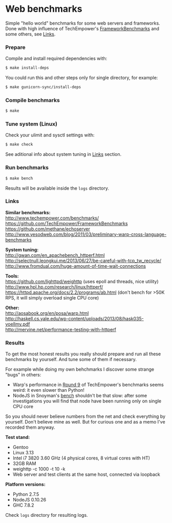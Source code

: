 # Web benchmarks

Simple "hello world" benchmarks for some web servers and frameworks.
Done with high influence of TechEmpower's
[FrameworkBenchmarks](https://github.com/TechEmpower/FrameworkBenchmarks)
and some others, see [Links](#links).

### Prepare

Compile and install required dependencies with:

```bash
$ make install-deps
```

You could run this and other steps only for single directory, for example:

```bash
$ make gunicorn-sync/install-deps
```

### Compile benchmarks

```bash
$ make
```

### Tune system (Linux)

Check your ulimit and sysctl settings with:

```bash
$ make check
```

See aditional info about system tuning in [Links](#links) section.

### Run benchmarks

```bash
$ make bench
```

Results will be available inside the `logs` directory.

### Links

**Similar benchmarks:**  
http://www.techempower.com/benchmarks/  
https://github.com/TechEmpower/FrameworkBenchmarks  
https://github.com/methane/echoserver  
http://www.yesodweb.com/blog/2011/03/preliminary-warp-cross-language-benchmarks

**System tuning:**  
http://gwan.com/en_apachebench_httperf.html  
http://selectnull.leongkui.me/2013/06/27/be-careful-with-tcp_tw_recycle/  
http://www.fromdual.com/huge-amount-of-time-wait-connections

**Tools:**  
https://github.com/lighttpd/weighttp (uses epoll and threads, nice utility)  
http://www.hpl.hp.com/research/linux/httperf/  
https://httpd.apache.org/docs/2.2/programs/ab.html (don't bench for >50K RPS, it will simply overload single CPU core)

**Other:**  
http://aosabook.org/en/posa/warp.html  
http://haskell.cs.yale.edu/wp-content/uploads/2013/08/hask035-voellmy.pdf  
http://mervine.net/performance-testing-with-httperf

### Results

To get the most honest results you really should prepare and run all
these benchmarks by yourself. And tune some of them if necessary.

For example while doing my own behchmarks I discover some strange "bugs"
in others:
* Warp's performance in
  [Round 9](http://www.techempower.com/benchmarks/#section=data-r9&hw=peak&test=json)
  of TechEmpower's benchmarks seems weird: it even slower than Python!
* NodeJS in Snoyman's
  [bench](http://www.yesodweb.com/blog/2011/03/preliminary-warp-cross-language-benchmarks)
  shouldn't be that slow: after some investigations you will find that
  node have been running only on single CPU core

So you should never believe numbers from the net and check everything by
yourself. Don't believe mine as well. But for curious one and as a memo
I've recorded them anyway.

**Test stand:**
* Gentoo
* Linux 3.13
* Intel i7 3820 3.60 GHz (4 physical cores, 8 virtual cores with HT)
* 32GB RAM
* weighttp -c 1000 -t 10 -k
* Web server and test clients at the same host, connected via loopback

**Platform versions:**
* Python 2.7.5
* NodeJS 0.10.26
* GHC 7.8.2

Check `logs` directory for resulting logs.
